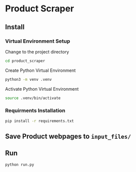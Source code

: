 # Product Scraper

## Install

### Virtual Environment Setup

Change to the project directory

```bash
cd product_scraper
```

Create Python Virtual Environment

```bash
python3 -m venv .venv
```

Activate Python Virtual Environment

```bash
source .venv/bin/activate
```

### Requirments Installation

```bash
pip install -r requirements.txt
```

## Save Product webpages to `input_files/`

## Run

```bash
python run.py
```
